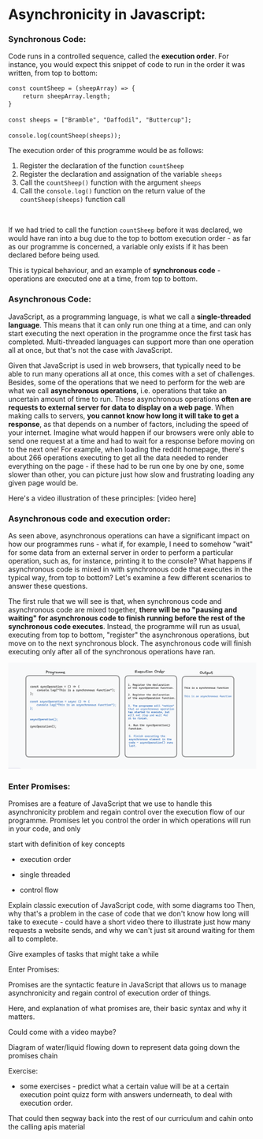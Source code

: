 # Asynchronicity in Javascript: 

### Synchronous Code:

Code runs in a controlled sequence, called the **execution order**. For instance, you would expect this snippet of code to run in the order it was written, from top to bottom: 

```
const countSheep = (sheepArray) => {
    return sheepArray.length;
}

const sheeps = ["Bramble", "Daffodil", "Buttercup"];

console.log(countSheep(sheeps));
```

The execution order of this programme would be as follows: 

1. Register the declaration of the function ```countSheep```
1. Register the declaration and assignation of the variable ```sheeps```
1. Call the ```countSheep()``` function with the argument ```sheeps```
1. Call the ```console.log()``` function on the return value of the ```countSheep(sheeps)``` function call

<br>

If we had tried to call the function ```countSheep``` before it was declared, we would have ran into a bug due to the top to bottom execution order - as far as our programme is concerned, a variable only exists if it has been declared before being used. 

This is typical behaviour, and an example of **synchronous code** - operations are executed one at a time, from top to bottom. 

### Asynchronous Code:

JavaScript, as a programming language, is what we call a **single-threaded language**. This means that it can only run one thing at a time, and can only start executing the next operation in the programme once the first task has completed. Multi-threaded languages can support more than one operation all at once, but that's not the case with JavaScript. 

Given that JavaScript is used in web browsers, that typically need to be able to run many operations all at once, this comes with a set of challenges. Besides, some of the operations that we need to perform for the web are what we call **asynchronous operations**, i.e. operations that take an uncertain amount of time to run. These asynchronous operations **often are requests to external server for data to display on a web page**. When making calls to servers, **you cannot know how long it will take to get a response**, as that depends on a number of factors, including the speed of your internet. Imagine what would happen if our browsers were only able to send one request at a time and had to wait for a response before moving on to the next one! For example, when loading the reddit homepage, there's about 266 operations executing to get all the data needed to render everything on the page - if these had to be run one by one by one, some slower than other, you can picture just how slow and frustrating loading any given page would be. 

Here's a video illustration of these principles: 
[video here]

### Asynchronous code and execution order: 

As seen above, asynchronous operations can have a significant impact on how our programmes runs - what if, for example, I need to somehow "wait" for some data from an external server in order to perform a particular operation, such as, for instance, printing it to the console? What happens if asynchronous code is mixed in with synchronous code that executes in the typical way, from top to bottom? Let's examine a few different scenarios to answer these questions. 

The first rule that we will see is that, when synchronous code and asynchronous code are mixed together, **there will be no "pausing and waiting" for asynchronous code to finish running before the rest of the synchronous code executes**. 
Instead, the programme will run as usual, executing from top to bottom, "register" the asynchronous operations, but move on to the next synchronous block. The asynchronous code will finish executing only after all of the synchronous operations have ran.

![asynchronous/synchronous execution diagram](image.png)


### Enter Promises:

Promises are a feature of JavaScript that we use to handle this asynchronicity problem and regain control over the execution flow of our programme. Promises let you control the order in which operations will run in your code, and only 





start with definition of key concepts 

- execution order

- single threaded 

- control flow 

Explain classic execution of JavaScript code, with some diagrams too
Then, why that's a problem in the case of code that we don't know how long will take to execute - could have a short video there to illustrate just how many requests a website sends, and why we can't just sit around waiting for them all to complete. 

Give examples of tasks that might take a while

Enter Promises:

Promises are the syntactic feature in JavaScript that allows us to manage asynchronicity and regain control of execution order of things. 

Here, and explanation of what promises are, their basic syntax and 
why it matters. 

Could come with a video maybe? 

Diagram of water/liquid flowing down to represent data going down the
promises chain 

Exercise: 
- some exercises - predict what a certain value will be at a certain execution point quizz form with answers underneath, to deal with execution order. 

That could then segway back into the rest of our curriculum and cahin onto the calling apis material 

